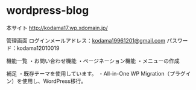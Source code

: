 # wordpress-blog

本サイト
http://kodama17.wp.xdomain.jp/

管理画面
ログインメールアドレス：kodama19961201@gmail.com
パスワード：kodama12010019

機能一覧
・お問い合わせ機能
・ページネーション機能
・メニューの作成

補足
・既存テーマを使用しています。
・All-in-One WP Migration（プラグイン）を使用し、WordPress移行。



